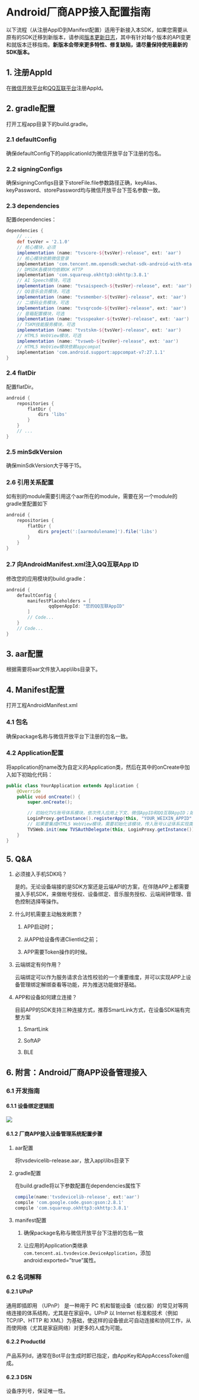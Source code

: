 # Android厂商APP接入配置指南

以下流程（从注册AppID到Manifest配置）适用于新接入本SDK，如果您需要从原有的SDK迁移到新版本，请参阅[版本更新日志](版本更新日志.md)，其中有针对每个版本的API变更和就版本迁移指南。**新版本会带来更多特性、修复缺陷，请尽量保持使用最新的SDK版本。**

## 1. 注册AppId

在[微信开放平台](https://open.weixin.qq.com/)和[QQ互联平台](https://connect.qq.com/index.html)注册AppId。

## 2. gradle配置

打开工程app目录下的build.gradle。

### 2.1 defaultConfig

确保defaultConfig下的applicationId为微信开放平台下注册的包名。

### 2.2 signingConfigs

确保signingConfigs目录下storeFile.file参数路径正确，keyAlias、keyPassword、storePassword均与微信开放平台下签名参数一致。

### 2.3 dependencies

配置dependencies：

```groovy
dependencies {
    // ...
    def tvsVer = '2.1.0'
    // 核心模块，必须
    implementation (name: "tvscore-${tvsVer}-release", ext: 'aar')
    // 核心模块依赖微信登录
    implementation 'com.tencent.mm.opensdk:wechat-sdk-android-with-mta:+'
    // DMSDK各模块均依赖OK HTTP
    implementation 'com.squareup.okhttp3:okhttp:3.8.1'
    // AI Speech模块，可选
    implementation (name: "tvsaispeech-${tvsVer}-release", ext: 'aar')
    // QQ音乐会员模块，可选
    implementation (name: "tvsmember-${tvsVer}-release", ext: 'aar')
    // 二维码业务模块，可选
    implementation (name: "tvsqrcode-${tvsVer}-release", ext: 'aar')
    // 音箱配置模块，可选
    implementation (name: "tvsspeaker-${tvsVer}-release", ext: 'aar')
    // TSKM技能服务模块，可选
    implementation (name: "tvstskm-${tvsVer}-release", ext: 'aar')
    // HTML5 WebView模块，可选
    implementation (name: "tvsweb-${tvsVer}-release", ext: 'aar')
    // HTML5 WebView模块依赖appcompat
    implementation 'com.android.support:appcompat-v7:27.1.1'
}
```

### 2.4 flatDir

配置flatDir。

```groovy
android {
    repositories {
        flatDir {
            dirs 'libs'
        }
    }
    // ...
}
```

### 2.5 minSdkVersion

确保minSdkVersion大于等于15。

### 2.6 引用关系配置

如有别的module需要引用这个aar所在的module，需要在另一个module的gradle里配置如下

```groovy
android {
    repositories {
        flatDir {
            dirs project(':[aarmodulename]').file('libs')
        }
    }
}
```

### 2.7 向AndroidManifest.xml注入QQ互联App ID

修改您的应用模块的build.gradle：

```groovy
android {
    defaultConfig {
        manifestPlaceholders = [
                qqOpenAppId: "您的QQ互联AppID"
        ]
        // Code...
    }
    // Code...
}
```

## 3. aar配置

根据需要将aar文件放入app\libs目录下。

## 4. Manifest配置

打开工程AndroidManifest.xml

### 4.1 包名

确保package名称与微信开放平台下注册的包名一致。

### 4.2 Application配置

将application的name改为自定义的Application类，然后在其中的onCreate中加入如下初始化代码：

```java
public class YourApplication extends Application {
    @Override
    public void onCreate() {
        super.onCreate();

        // 初始化TVS账号体系模块，依次传入应用上下文、微信AppID和QQ互联AppID；如果只需要支持一种登录平台，则另一个平台的AppID直接传入空字符串即可
        LoginProxy.getInstance().registerApp(this, "YOUR_WEIXIN_APPID", "YOUR_QQ_OPEN_APPID");
        // 如果要集成HTML5 WebView模块，需要初始化该模块，传入账号认证体系实现类的实例，一般按照下面的方式传入默认实现即可，详见该接口的接口文档
        TVSWeb.init(new TVSAuthDelegate(this, LoginProxy.getInstance()));
    }
}
```

## 5. Q&A

1. 必须接入手机SDK吗？

   是的。无论设备端接的是SDK方案还是云端API的方案，在伴随APP上都需要接入手机SDK，来做帐号授权、设备绑定、音乐服务授权、云端闹钟管理、音色控制选择等操作。

2. 什么时机需要主动触发刷票？

   1. APP启动时；

   2. 从APP给设备传递ClientId之前；

   3. APP需要Token操作的时候。

3. 云端绑定有何作用？

   云端绑定可以作为服务请求合法性校验的一个重要维度，并可以实现APP上设备管理绑定解绑查看等功能，并为推送功能做好基础。

4. APP和设备如何建立连接？

   目前APP的SDK支持三种连接方式，推荐SmartLink方式，在设备SDK端有完整方案

   1. SmartLink

   2. SoftAP

   3. BLE


## 6. 附言：Android厂商APP设备管理接入

### 6.1 开发指南

#### 6.1.1 设备绑定逻辑图

![](image/devicebind.png)

#### 6.1.2 厂商APP接入设备管理系统配置步骤

1. aar配置

   将tvsdevicelib-release.aar，放入app\libs目录下

2. gradle配置

   在build.gradle将以下参数配置在dependencies属性下

   ```groovy
   compile(name:'tvsdevicelib-release', ext:'aar')
   compile 'com.google.code.gson:gson:2.8.1'
   compile 'com.squareup.okhttp3:okhttp:3.8.1'
   ```

3. manifest配置

   1. 确保package名称与微信开放平台下注册的包名一致

   2. 让应用的Application类继承`com.tencent.ai.tvsdevice.DeviceApplication`，添加android:exported=”true”属性。

### 6.2 名词解释

#### 6.2.1 UPnP

通用即插即用 （UPnP） 是一种用于 PC 机和智能设备（或仪器）的常见对等网络连接的体系结构，尤其是在家庭中。UPnP 以 Internet 标准和技术（例如 TCP/IP、HTTP 和 XML）为基础，使这样的设备彼此可自动连接和协同工作，从而使网络（尤其是家庭网络）对更多的人成为可能。

#### 6.2.2 ProductId

产品系列Id，通常在Bot平台生成时即已指定，由AppKey和AppAccessToken组成。

#### 6.2.3 DSN

设备序列号，保证唯一性。

